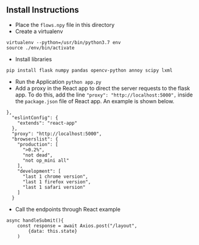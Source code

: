 ## Install Instructions

- Place the `flows.npy` file in this directory
- Create a virtualenv
```
virtualenv --python=/usr/bin/python3.7 env
source ./env/bin/activate
```
- Install libraries
```
pip install flask numpy pandas opencv-python annoy scipy lxml
```
- Run the Application `python app.py`
- Add a proxy in the React app to direct the server requests to the flask app. To do this, add the line `"proxy": "http://localhost:5000",` inside the `package.json` file of React app. An example is shown below. 
```
},
  "eslintConfig": {
    "extends": "react-app"
  },
  "proxy": "http://localhost:5000",
  "browserslist": {
    "production": [
      ">0.2%",
      "not dead",
      "not op_mini all"
    ],
    "development": [
      "last 1 chrome version",
      "last 1 firefox version",
      "last 1 safari version"
    ]
  }
```
- Call the endpoints through React example
```
async handleSubmit(){
    const response = await Axios.post("/layout", 
        {data: this.state}
    )
```
